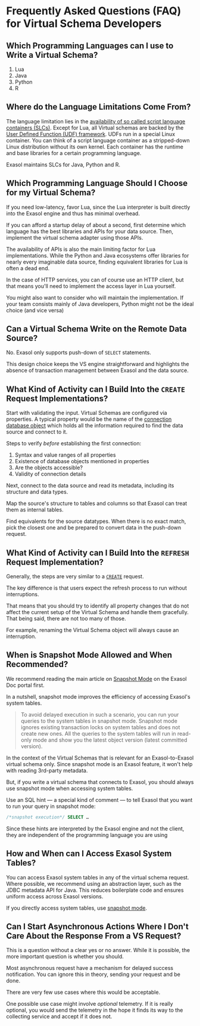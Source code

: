 # Frequently Asked Questions (FAQ) for Virtual Schema Developers

## Which Programming Languages can I use to Write a Virtual Schema?

1. Lua
2. Java
3. Python
4. R

## Where do the Language Limitations Come From?

The language limitation lies in the [availability of so called script language containers (SLCs)](https://github.com/exasol/script-languages-release/releases). Except for Lua, all Virtual schemas are backed by the [User Defined Function (UDF) framework](https://docs.exasol.com/saas/database_concepts/udf_scripts.htm). UDFs run in a special Linux container. You can think of a script language container as a stripped-down Linux distribution without its own kernel. Each container has the runtime and base libraries for a certain programming language.

Exasol maintains SLCs for Java, Python and R.

## Which Programming Language Should I Choose for my Virtual Schema?

If you need low-latency, favor Lua, since the Lua interpreter is built directly into the Exasol engine and thus has minimal overhead.

If you can afford a startup delay of about a second, first determine which language has the best libraries and APIs for your data source. Then, implement the virtual schema adapter using those APIs.

The availability of APIs is also the main limiting factor for Lua implementations. While the Python and Java ecosystems offer libraries for nearly every imaginable data source, finding equivalent libraries for Lua is often a dead end.

In the case of HTTP services, you can of course use an HTTP client, but that means you'll need to implement the access layer in Lua yourself.

You might also want to consider who will maintain the implementation. If your team consists mainly of Java developers, Python might not be the ideal choice (and vice versa)

## Can a Virtual Schema Write on the Remote Data Source?

No. Exasol only supports push-down of `SELECT` statements.

This design choice keeps the VS engine straightforward and highlights the absence of transaction management between Exasol and the data source.

## What Kind of Activity can I Build Into the `CREATE` Request Implementations?

Start with validating the input. Virtual Schemas are configured via properties. A typical property would be the name of the [connection database object](https://docs.exasol.com/saas/sql/create_connection.htm) which holds all the information required to find the data source and connect to it.

Steps to verify _before_ establishing the first connection:

1. Syntax and value ranges of all properties
2. Existence of database objects mentioned in properties
3. Are the objects accessible?
4. Validity of connection details

Next, connect to the data source and read its metadata, including its structure and data types.

Map the source's structure to tables and columns so that Exasol can treat them as internal tables.

Find equivalents for the source datatypes. When there is no exact match, pick the closest one and be prepared to convert data in the push-down request.

## What Kind of Activity can I Build Into the `REFRESH` Request Implementation?

Generally, the steps are very similar to a [`CREATE`](#what-kind-of-activity-can-i-build-into-the-create-request-implementations) request.

The key difference is that users expect the refresh process to run without interruptions.

That means that you should try to identify all property changes that do not affect the current setup of the Virtual Schema and handle them gracefully. That being said, there are not too many of those.

For example, renaming the Virtual Schema object will always cause an interruption.


## When is Snapshot Mode Allowed and When Recommended?

We recommend reading the main article on [Snapshot Mode](https://docs.exasol.com/saas/database_concepts/snapshot_mode.htm) on the Exasol Doc portal first.

In a nutshell, snapshot mode improves the efficiency of accessing Exasol's system tables.

> To avoid delayed execution in such a scenario, you can run your queries to the system tables in snapshot mode. Snapshot mode ignores existing transaction locks on system tables and does not create new ones. All the queries to the system tables will run in read-only mode and show you the latest object version (latest committed version).

In the context of the Virtual Schemas that is relevant for an Exasol-to-Exasol virtual schema only. Since snapshot mode is an Exasol feature, it won't help with reading 3rd-party metadata.

But, if you write a virtual schema that connects to Exasol, you should always use snapshot mode when accessing system tables.

Use an SQL hint — a special kind of comment — to tell Exasol that you want to run your query in snapshot mode:

```sql
/*snapshot execution*/ SELECT …
```

Since these hints are interpreted by the Exasol engine and not the client, they are independent of the programming language you are using 

## How and When can I Access Exasol System Tables?

You can access Exasol system tables in any of the virtual schema request. Where possible, we recommend using an abstraction layer, such as the JDBC metadata API for Java. This reduces boilerplate code and ensures uniform access across Exasol versions.

If you directly access system tables, use [snapshot mode](#when-is-snapshot-mode-allowed-and-when-recommended).

## Can I Start Asynchronous Actions Where I Don't Care About the Response From a VS Request?

This is a question without a clear yes or no answer. While it is possible, the more important question is whether you should.

Most asynchronous request have a mechanism for delayed success notification. You can ignore this in theory, sending your request and be done.

There are very few use cases where this would be acceptable.

One possible use case might involve _optional_ telemetry. If it is really optional, you would send the telemetry in the hope it finds its way to the collecting service and accept if it does not.